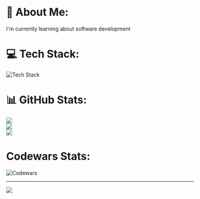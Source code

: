 # 💫 About Me:
I'm currently learning about software development

# 💻 Tech Stack:
<img src="https://skillicons.dev/icons?i=js,ts,react,tailwind,nodejs,postgres,laravel,mongodb,py,cs&perline=5" alt="Tech Stack" /> 

# 📊 GitHub Stats:
![](https://github-readme-stats.vercel.app/api?username=HizkiaJoyIvan&theme=dark&hide_border=false&include_all_commits=false&count_private=false)<br/>
![](https://github-readme-streak-stats.herokuapp.com/?user=HizkiaJoyIvan&theme=dark&hide_border=false)<br/>
![](https://github-readme-stats.vercel.app/api/top-langs/?username=HizkiaJoyIvan&theme=dark&hide_border=false&include_all_commits=false&count_private=false&layout=compact)

# Codewars Stats:
![Codewars](https://github.r2v.ch/codewars?user=ivanov77&stroke=COLOR)


---
[![](https://visitcount.itsvg.in/api?id=mrinsectt&icon=0&color=0)](https://visitcount.itsvg.in)


<!-- Proudly created with GPRM ( https://gprm.itsvg.in ) -->


